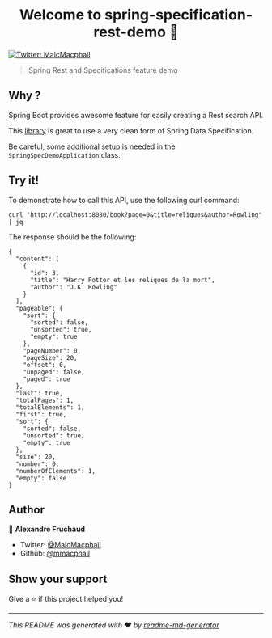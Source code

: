 <h1 align="center">Welcome to spring-specification-rest-demo 👋</h1>
<p>
  <a href="https://twitter.com/MalcMacphail" target="_blank">
    <img alt="Twitter: MalcMacphail" src="https://img.shields.io/twitter/follow/MalcMacphail.svg?style=social" />
  </a>
</p>

> Spring Rest and Specifications feature demo

## Why ?

Spring Boot provides awesome feature for easily creating a Rest search API.

This [library](https://github.com/tkaczmarzyk/specification-arg-resolver) is great to use a very clean form of Spring Data Specification.

Be careful, some additional setup is needed in the `SpringSpecDemoApplication` class.

## Try it!

To demonstrate how to call this API, use the following curl command:

    curl "http://localhost:8080/book?page=0&title=reliques&author=Rowling" | jq

The response should be the following:
```
{
  "content": [
    {
      "id": 3,
      "title": "Harry Potter et les reliques de la mort",
      "author": "J.K. Rowling"
    }
  ],
  "pageable": {
    "sort": {
      "sorted": false,
      "unsorted": true,
      "empty": true
    },
    "pageNumber": 0,
    "pageSize": 20,
    "offset": 0,
    "unpaged": false,
    "paged": true
  },
  "last": true,
  "totalPages": 1,
  "totalElements": 1,
  "first": true,
  "sort": {
    "sorted": false,
    "unsorted": true,
    "empty": true
  },
  "size": 20,
  "number": 0,
  "numberOfElements": 1,
  "empty": false
}
```

## Author

👤 **Alexandre Fruchaud**

* Twitter: [@MalcMacphail](https://twitter.com/MalcMacphail)
* Github: [@mmacphail](https://github.com/mmacphail)

## Show your support

Give a ⭐️ if this project helped you!

***
_This README was generated with ❤️ by [readme-md-generator](https://github.com/kefranabg/readme-md-generator)_